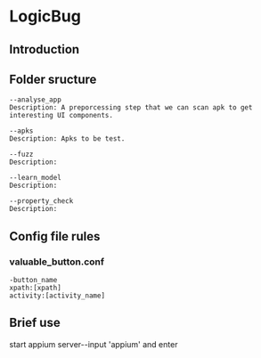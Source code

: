 # LogicBug
## Introduction

## Folder sructure
```
--analyse_app
Description: A preporcessing step that we can scan apk to get interesting UI components.

--apks
Description: Apks to be test.

--fuzz
Description: 

--learn_model
Description:

--property_check
Description: 
```

## Config file rules
### valuable_button.conf
```
-button_name
xpath:[xpath]
activity:[activity_name]
```

## Brief use
start appium server--input 'appium' and enter